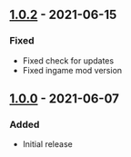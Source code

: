 ## [1.0.2] - 2021-06-15

### Fixed

- Fixed check for updates
- Fixed ingame mod version

## [1.0.0] - 2021-06-07

### Added

- Initial release

[unreleased]: https://github.com/thespbgamer/ZoomLevel/compare/v1.0.0...HEAD
[1.0.2]: https://github.com/thespbgamer/ZoomLevel/releases/tag/1.0.2
[1.0.0]: https://github.com/thespbgamer/ZoomLevel/releases/tag/1.0.0

